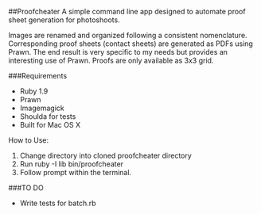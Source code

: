 ##Proofcheater
A simple command line app designed to automate proof sheet generation
for photoshoots.

Images are renamed and organized following a consistent nomenclature.
Corresponding proof sheets (contact sheets) are generated as PDFs using Prawn.
The end result is very specific to my needs but provides an interesting
use of Prawn. Proofs are only available as 3x3 grid.


###Requirements
- Ruby 1.9 
- Prawn
- Imagemagick
- Shoulda for tests
- Built for Mac OS X


How to Use:

1. Change directory into cloned proofcheater directory
2. Run ruby -I lib bin/proofcheater
3. Follow prompt within the terminal.

###TO DO
- Write tests for batch.rb
